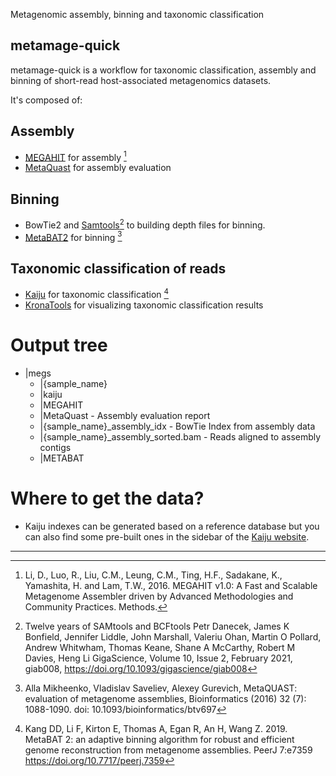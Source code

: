 Metagenomic assembly, binning and taxonomic classification

## metamage-quick

metamage-quick is a workflow for taxonomic classification, assembly
and binning of short-read host-associated metagenomics datasets.

It's composed of:

## Assembly

- [MEGAHIT](https://github.com/voutcn/megahit) for assembly [^1]
- [MetaQuast](https://github.com/ablab/quast) for assembly evaluation

## Binning

- BowTie2 and [Samtools](https://github.com/samtools/samtools)[^11] to
  building depth files for binning.
- [MetaBAT2](https://bitbucket.org/berkeleylab/metabat/src/master/) for
  binning [^2]

## Taxonomic classification of reads

- [Kaiju](https://github.com/bioinformatics-centre/kaiju) for
  taxonomic classification [^3]
- [KronaTools](https://github.com/marbl/Krona/wiki/KronaTools) for
  visualizing taxonomic classification results

# Output tree

- |megs
  - |{sample_name}
  - |kaiju
  - |MEGAHIT
  - |MetaQuast - Assembly evaluation report
  - |{sample_name}\_assembly_idx - BowTie Index from assembly data
  - |{sample_name}\_assembly_sorted.bam - Reads aligned to assembly contigs
  - |METABAT

# Where to get the data?

- Kaiju indexes can be generated based on a reference database but
  you can also find some pre-built ones in the sidebar of the
  [Kaiju website](https://kaiju.binf.ku.dk/server).

---

[^1]: Li, D., Luo, R., Liu, C.M., Leung, C.M., Ting, H.F., Sadakane, K., Yamashita, H. and Lam, T.W., 2016. MEGAHIT v1.0: A Fast and Scalable Metagenome Assembler driven by Advanced Methodologies and Community Practices. Methods.
[^2]:
    Alla Mikheenko, Vladislav Saveliev, Alexey Gurevich,
    MetaQUAST: evaluation of metagenome assemblies,
    Bioinformatics (2016) 32 (7): 1088-1090. doi: 10.1093/bioinformatics/btv697

[^3]:
    Kang DD, Li F, Kirton E, Thomas A, Egan R, An H, Wang Z. 2019. MetaBAT 2: an
    adaptive binning algorithm for robust and efficient genome reconstruction
    from metagenome assemblies. PeerJ 7:e7359 https://doi.org/10.7717/peerj.7359

[^4]:
    Menzel, P., Ng, K. & Krogh, A. Fast and sensitive taxonomic classification for
    metagenomics with Kaiju. Nat Commun 7, 11257 (2016).
    https://doi.org/10.1038/ncomms11257

[^5]:
    Hyatt, D., Chen, GL., LoCascio, P.F. et al. Prodigal: prokaryotic gene recognition
    and translation initiation site identification.
    BMC Bioinformatics 11, 119 (2010). https://doi.org/10.1186/1471-2105-11-119

[^6]:
    Santos-Júnior CD, Pan S, Zhao X, Coelho LP. 2020.
    Macrel: antimicrobial peptide screening in genomes and metagenomes.
    PeerJ 8:e10555. DOI: 10.7717/peerj.10555

[^7]:
    Berglund, F., Österlund, T., Boulund, F., Marathe, N. P.,
    Larsson, D. J., & Kristiansson, E. (2019).
    Identification and reconstruction of novel antibiotic resistance genes
    from metagenomes. Microbiome, 7(1), 52.

[^8]:
    Accurate de novo identification of biosynthetic gene clusters with GECCO.
    Laura M Carroll, Martin Larralde, Jonas Simon Fleck, Ruby Ponnudurai,
    Alessio Milanese, Elisa Cappio Barazzone, Georg Zeller.
    bioRxiv 2021.05.03.442509; doi:10.1101/2021.05.03.442509

[^9]:
    Shifu Chen, Yanqing Zhou, Yaru Chen, Jia Gu;
    fastp: an ultra-fast all-in-one FASTQ preprocessor,
    Bioinformatics, Volume 34, Issue 17, 1 September 2018,
    Pages i884–i890, https://doi.org/10.1093/bioinformatics/bty560

[^10]:
    Langmead B, Wilks C., Antonescu V., Charles R. Scaling read
    aligners to hundreds of threads on general-purpose processors.
    Bioinformatics. bty648.

[^11]:
    Twelve years of SAMtools and BCFtools
    Petr Danecek, James K Bonfield, Jennifer Liddle, John Marshall,
    Valeriu Ohan, Martin O Pollard, Andrew Whitwham, Thomas Keane, Shane A McCarthy,
    Robert M Davies, Heng Li
    GigaScience, Volume 10, Issue 2, February 2021, giab008,
    https://doi.org/10.1093/gigascience/giab008

